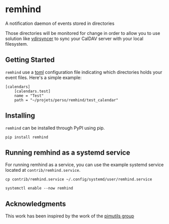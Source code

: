 # remhind

A notification daemon of events stored in directories

Those directories will be monitored for change in order to allow you to use
solution like [vdirsyncer](https://github.com/pimutils/vdirsyncer) to sync your
CalDAV server with your local filesystem.

## Getting Started

`remhind` use a [toml](https://github.com/toml-lang/toml) configuration file
indicating which directories holds your event files. Here's a simple example:

```
[calendars]
    [calendars.test]
    name = "Test"
    path = "~/projets/perso/remhind/test_calendar"
```

## Installing

`remhind` can be installed through PyPI using pip.

```
pip install remhind
```

## Running remhind as a systemd service

For running remhind as a service, you can use the example systemd service located at `contrib/remhind.service`.

`cp contrib/remhind.service ~/.config/systemd/user/remhind.service`

`systemctl enable --now remhind`

## Acknowledgments

This work has been inspired by the work of the [pimutils group](https://github.com/pimutils)
